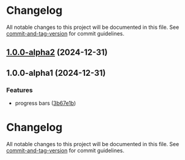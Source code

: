 # Changelog

All notable changes to this project will be documented in this file. See [commit-and-tag-version](https://github.com/absolute-version/commit-and-tag-version) for commit guidelines.

## [1.0.0-alpha2](https://github.com/walterra/atproto2elasticsearch/compare/v1.0.0-alpha1...v1.0.0-alpha2) (2024-12-31)

## 1.0.0-alpha1 (2024-12-31)


### Features

* progress bars ([3b67e1b](https://github.com/walterra/atproto2elasticsearch/commit/3b67e1b3696d11efd164a17e84ff668e78205cde))

# Changelog

All notable changes to this project will be documented in this file. See [commit-and-tag-version](https://github.com/absolute-version/commit-and-tag-version) for commit guidelines.
